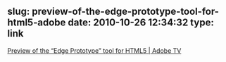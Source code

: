 slug: preview-of-the-edge-prototype-tool-for-html5-adobe
date: 2010-10-26 12:34:32
type: link
---

[Preview of the “Edge Prototype” tool for HTML5 | Adobe TV](http://tv.adobe.com/watch/adc-presents/preview-of-the-edge-prototype-tool-for-html5-/)
